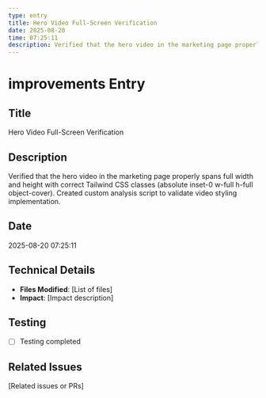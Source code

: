 ```yaml
---
type: entry
title: Hero Video Full-Screen Verification
date: 2025-08-20
time: 07:25:11
description: Verified that the hero video in the marketing page properly spans full width and height with correct Tailwind CSS classes (absolute inset-0 w-full h-full object-cover). Created custom analysis script to validate video styling implementation.
---
```


# improvements Entry

## Title
Hero Video Full-Screen Verification

## Description
Verified that the hero video in the marketing page properly spans full width and height with correct Tailwind CSS classes (absolute inset-0 w-full h-full object-cover). Created custom analysis script to validate video styling implementation.

## Date
2025-08-20 07:25:11

## Technical Details
- **Files Modified**: [List of files]
- **Impact**: [Impact description]

## Testing
- [ ] Testing completed

## Related Issues
[Related issues or PRs]